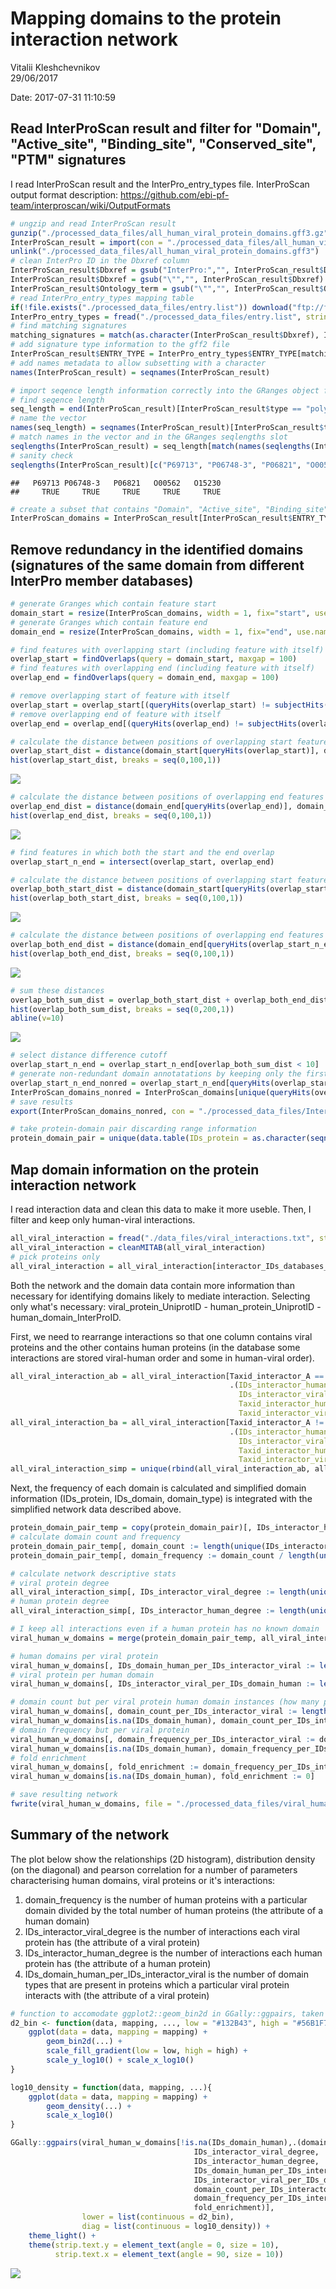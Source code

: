 # Mapping domains to the protein interaction network
Vitalii Kleshchevnikov  
29/06/2017  



Date: 2017-07-31 11:10:59

## Read InterProScan result and filter for "Domain", "Active_site", "Binding_site", "Conserved_site", "PTM" signatures

I read InterProScan result and the InterPro_entry_types file. InterProScan output format description: https://github.com/ebi-pf-team/interproscan/wiki/OutputFormats  


```r
# ungzip and read InterProScan result
gunzip("./processed_data_files/all_human_viral_protein_domains.gff3.gz", remove = F)
InterProScan_result = import(con = "./processed_data_files/all_human_viral_protein_domains.gff3", format = "gff3")
unlink("./processed_data_files/all_human_viral_protein_domains.gff3")
# clean InterPro ID in the Dbxref column
InterProScan_result$Dbxref = gsub("InterPro:","", InterProScan_result$Dbxref)
InterProScan_result$Dbxref = gsub("\"","", InterProScan_result$Dbxref)
InterProScan_result$Ontology_term = gsub("\"","", InterProScan_result$Ontology_term)
# read InterPro_entry_types mapping table
if(!file.exists("./processed_data_files/entry.list")) download("ftp://ftp.ebi.ac.uk/pub/databases/interpro/entry.list", "./processed_data_files/entry.list")
InterPro_entry_types = fread("./processed_data_files/entry.list", stringsAsFactors = F)
# find matching signatures
matching_signatures = match(as.character(InterProScan_result$Dbxref), InterPro_entry_types$ENTRY_AC)
# add signature type information to the gff2 file
InterProScan_result$ENTRY_TYPE = InterPro_entry_types$ENTRY_TYPE[matching_signatures]
# add names metadata to allow subsetting with a character
names(InterProScan_result) = seqnames(InterProScan_result)

# import seqence length information correctly into the GRanges object format
# find seqence length
seq_length = end(InterProScan_result)[InterProScan_result$type == "polypeptide"]
# name the vector
names(seq_length) = seqnames(InterProScan_result)[InterProScan_result$type == "polypeptide"]
# match names in the vector and in the GRanges seqlengths slot
seqlengths(InterProScan_result) = seq_length[match(names(seqlengths(InterProScan_result)),names(seq_length))]
# sanity check
seqlengths(InterProScan_result)[c("P69713", "P06748-3", "P06821", "O00562", "O15230")] == end(InterProScan_result[c("P69713", "P06748-3", "P06821", "O00562", "O15230")])
```

```
##   P69713 P06748-3   P06821   O00562   O15230 
##     TRUE     TRUE     TRUE     TRUE     TRUE
```

```r
# create a subset that contains "Domain", "Active_site", "Binding_site", "Conserved_site", "PTM" signatures
InterProScan_domains = InterProScan_result[InterProScan_result$ENTRY_TYPE %in% c("Domain", "Active_site", "Binding_site", "Conserved_site", "PTM", "Repeat")]
```

## Remove redundancy in the identified domains (signatures of the same domain from different InterPro member databases)


```r
# generate Granges which contain feature start
domain_start = resize(InterProScan_domains, width = 1, fix="start", use.names=TRUE)
# generate Granges which contain feature end
domain_end = resize(InterProScan_domains, width = 1, fix="end", use.names=TRUE)

# find features with overlapping start (including feature with itself)
overlap_start = findOverlaps(query = domain_start, maxgap = 100)
# find features with overlapping end (including feature with itself)
overlap_end = findOverlaps(query = domain_end, maxgap = 100)

# remove overlapping start of feature with itself
overlap_start = overlap_start[(queryHits(overlap_start) != subjectHits(overlap_start))]
# remove overlapping end of feature with itself
overlap_end = overlap_end[(queryHits(overlap_end) != subjectHits(overlap_end))]

# calculate the distance between positions of overlapping start features
overlap_start_dist = distance(domain_start[queryHits(overlap_start)], domain_start[subjectHits(overlap_start)])
hist(overlap_start_dist, breaks = seq(0,100,1))
```

![](map_domains_to_network_files/figure-html/remove_redundancy-1.png)<!-- -->

```r
# calculate the distance between positions of overlapping end features
overlap_end_dist = distance(domain_end[queryHits(overlap_end)], domain_end[subjectHits(overlap_end)])
hist(overlap_end_dist, breaks = seq(0,100,1))
```

![](map_domains_to_network_files/figure-html/remove_redundancy-2.png)<!-- -->

```r
# find features in which both the start and the end overlap
overlap_start_n_end = intersect(overlap_start, overlap_end)

# calculate the distance between positions of overlapping start features
overlap_both_start_dist = distance(domain_start[queryHits(overlap_start_n_end)], domain_start[subjectHits(overlap_start_n_end)])
hist(overlap_both_start_dist, breaks = seq(0,100,1))
```

![](map_domains_to_network_files/figure-html/remove_redundancy-3.png)<!-- -->

```r
# calculate the distance between positions of overlapping end features
overlap_both_end_dist = distance(domain_end[queryHits(overlap_start_n_end)], domain_end[subjectHits(overlap_start_n_end)])
hist(overlap_both_end_dist, breaks = seq(0,100,1))
```

![](map_domains_to_network_files/figure-html/remove_redundancy-4.png)<!-- -->

```r
# sum these distances
overlap_both_sum_dist = overlap_both_start_dist + overlap_both_end_dist
hist(overlap_both_sum_dist, breaks = seq(0,200,1))
abline(v=10)
```

![](map_domains_to_network_files/figure-html/remove_redundancy-5.png)<!-- -->

```r
# select distance difference cutoff
overlap_start_n_end = overlap_start_n_end[overlap_both_sum_dist < 10]
# generate non-redundant domain annotatations by keeping only the first domain signature among overlapping signatures
overlap_start_n_end_nonred = overlap_start_n_end[queryHits(overlap_start_n_end) < subjectHits(overlap_start_n_end)]
InterProScan_domains_nonred = InterProScan_domains[unique(queryHits(overlap_start_n_end_nonred))]
# save results
export(InterProScan_domains_nonred, con = "./processed_data_files/InterProScan_domains_nonredundant.gff3", format = "gff3")

# take protein-domain pair discarding range information
protein_domain_pair = unique(data.table(IDs_protein = as.character(seqnames(InterProScan_domains_nonred)), IDs_domain = as.character(InterProScan_domains_nonred$Dbxref), domain_type = InterProScan_domains_nonred$ENTRY_TYPE))
```

## Map domain information on the protein interaction network

I read interaction data and clean this data to make it more useble. Then, I filter and keep only human-viral interactions.


```r
all_viral_interaction = fread("./data_files/viral_interactions.txt", stringsAsFactors = F)
all_viral_interaction = cleanMITAB(all_viral_interaction)
# pick proteins only
all_viral_interaction = all_viral_interaction[interactor_IDs_databases_A == "uniprotkb" & interactor_IDs_databases_B == "uniprotkb", ]
```

Both the network and the domain data contain more information than necessary for identifying domains likely to mediate interaction. Selecting only what's necessary: viral_protein_UniprotID - human_protein_UniprotID - human_domain_InterProID.  
  
First, we need to rearrange interactions so that one column contains viral proteins and the other contains human proteins (in the database some interactions are stored viral-human order and some in human-viral order).   


```r
all_viral_interaction_ab = all_viral_interaction[Taxid_interactor_A == "9606" & Taxid_interactor_B != "9606",
                                                 .(IDs_interactor_human = IDs_interactor_A, 
                                                   IDs_interactor_viral = IDs_interactor_B, 
                                                   Taxid_interactor_human = Taxid_interactor_A, 
                                                   Taxid_interactor_viral = Taxid_interactor_B)]
all_viral_interaction_ba = all_viral_interaction[Taxid_interactor_A != "9606" & Taxid_interactor_B == "9606",
                                                 .(IDs_interactor_human = IDs_interactor_B,
                                                   IDs_interactor_viral = IDs_interactor_A,
                                                   Taxid_interactor_human = Taxid_interactor_B,
                                                   Taxid_interactor_viral = Taxid_interactor_A)]
all_viral_interaction_simp = unique(rbind(all_viral_interaction_ab, all_viral_interaction_ba))
```

Next, the frequency of each domain is calculated and simplified domain information (IDs_protein, IDs_domain, domain_type) is integrated with the simplified network data described above.  


```r
protein_domain_pair_temp = copy(protein_domain_pair)[, IDs_interactor_human := IDs_protein][, IDs_protein := NULL][, IDs_domain_human := IDs_domain][, IDs_domain := NULL]
# calculate domain count and frequency
protein_domain_pair_temp[, domain_count := length(unique(IDs_interactor_human)), by = IDs_domain_human]
protein_domain_pair_temp[, domain_frequency := domain_count / length(unique(IDs_interactor_human))]

# calculate network descriptive stats
# viral protein degree
all_viral_interaction_simp[, IDs_interactor_viral_degree := length(unique(IDs_interactor_human)), by = IDs_interactor_viral]
# human protein degree
all_viral_interaction_simp[, IDs_interactor_human_degree := length(unique(IDs_interactor_viral)), by = IDs_interactor_human]

# I keep all interactions even if a human protein has no known domain
viral_human_w_domains = merge(protein_domain_pair_temp, all_viral_interaction_simp, all.x = F, all.y = T, by = "IDs_interactor_human", allow.cartesian = T)

# human domains per viral protein
viral_human_w_domains[, IDs_domain_human_per_IDs_interactor_viral := length(unique(IDs_domain_human)), by = IDs_interactor_viral]
# viral protein per human domain
viral_human_w_domains[, IDs_interactor_viral_per_IDs_domain_human := length(unique(IDs_interactor_viral)), by = IDs_domain_human]

# domain count but per viral protein human domain instances (how many proteins the domain is located in) per viral protein (ID) and human domain (ID)
viral_human_w_domains[, domain_count_per_IDs_interactor_viral := length(unique(IDs_interactor_human)), by = .(IDs_interactor_viral, IDs_domain_human)]
viral_human_w_domains[is.na(IDs_domain_human), domain_count_per_IDs_interactor_viral := 0]
# domain frequency but per viral protein
viral_human_w_domains[, domain_frequency_per_IDs_interactor_viral := domain_count_per_IDs_interactor_viral / IDs_interactor_viral_degree, by = IDs_interactor_viral]
viral_human_w_domains[is.na(IDs_domain_human), domain_frequency_per_IDs_interactor_viral := 0]
# fold enrichment
viral_human_w_domains[, fold_enrichment := domain_frequency_per_IDs_interactor_viral / domain_frequency]
viral_human_w_domains[is.na(IDs_domain_human), fold_enrichment := 0]

# save resulting network
fwrite(viral_human_w_domains, file = "./processed_data_files/viral_human_net_w_domains", sep = "\t")
```

## Summary of the network

The plot below show the relationships (2D histogram), distribution density (on the diagonal) and pearson correlation for a number of parameters characterising human domains, viral proteins or it's interactions:

1. domain_frequency is the number of human proteins with a particular domain divided by the total number of human proteins (the attribute of a human domain)
2. IDs_interactor_viral_degree is the number of interactions each viral protein has (the attribute of a viral protein)
3. IDs_interactor_human_degree is the number of interactions each human protein has (the attribute of a human protein)
4. IDs_domain_human_per_IDs_interactor_viral is the number of domain types that are present in proteins which a particular viral protein interacts with (the attribute of a viral protein)


```r
# function to accomodate ggplot2::geom_bin2d in GGally::ggpairs, taken from http://ggobi.github.io/ggally/#custom_functions
d2_bin <- function(data, mapping, ..., low = "#132B43", high = "#56B1F7") {
    ggplot(data = data, mapping = mapping) +
        geom_bin2d(...) +
        scale_fill_gradient(low = low, high = high) +
        scale_y_log10() + scale_x_log10()
}

log10_density = function(data, mapping, ...){
    ggplot(data = data, mapping = mapping) +
        geom_density(...) +
        scale_x_log10()
}

GGally::ggpairs(viral_human_w_domains[!is.na(IDs_domain_human),.(domain_frequency, 
                                         IDs_interactor_viral_degree, 
                                         IDs_interactor_human_degree, 
                                         IDs_domain_human_per_IDs_interactor_viral, 
                                         IDs_interactor_viral_per_IDs_domain_human,
                                         domain_count_per_IDs_interactor_viral,
                                         domain_frequency_per_IDs_interactor_viral,
                                         fold_enrichment)], 
                lower = list(continuous = d2_bin), 
                diag = list(continuous = log10_density)) +
    theme_light() +
    theme(strip.text.y = element_text(angle = 0, size = 10),
          strip.text.x = element_text(angle = 90, size = 10))
```

![](map_domains_to_network_files/figure-html/unnamed-chunk-1-1.png)<!-- -->
